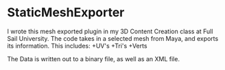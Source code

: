 # StaticMeshExporter

I wrote this mesh exported plugin in my 3D Content Creation class at Full Sail University. The code takes in a selected mesh from Maya, and exports its information. This includes:
+UV's
+Tri's
+Verts

The Data is written out to a binary file, as well as an XML file.